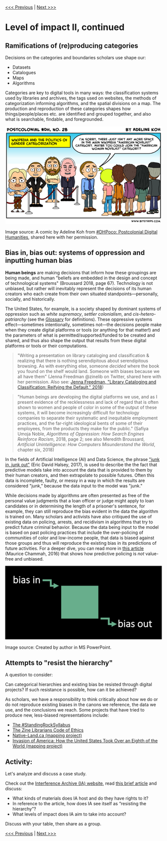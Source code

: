 [<<< Previous](impact2.md) | [Next >>>](impact3.md)

# Level of impact II, continued

## Ramifications of (re)producing categories

Decisions on the categories and boundaries scholars use shape our:

- Datasets
- Catalogues
- Maps
- Algorithms

Categories are key to digital tools in many ways: the classification systems used by libraries and archives, the tags used on websites, the methods of categorization informing algorithms, and the spatial divisions on a map. The production and reproduction of these categories shapes how things/people/places etc. are identified and grouped together, and also what is searchable, findable, and foregrounded.

![A comic from Postcolonial #DH No. 28 by Adeline Koh: "Wikipedia and the politics of gender categorization." In the image, a bunch of white men stand to the left behind a roped off area, and a bunch of people of color and women stand to the right. A white male facing the people to the right says to them, "I'm sorry, there just isn't any more space in the main wikipedia 'American Novelist' category. Maybe you oculd join the 'American Woman Novelist' category?"](../images/wiki.png)  

Image source: A comic by Adeline Koh from [#DHPoco: Postcolonial Digital Humanities](http://dhpoco.tumblr.com/), shared here with her permission.  

## Bias in, bias out: systems of oppression and inputting human bias

**Human beings** are making decisions that inform how these groupings are being made, and human "beliefs are embedded in the design and concept of technological systems" (Broussard 2018, page 67). Technology is not unbiased, but rather will inevitably represent the decisions of its human creators who each create from their own situated standpoints—personally, socially, and historically.  

The United States, for example, is a society shaped by dominant systems of oppression such as *white supremacy*, *settler colonialism*, and *cis-hetero-patriarchy* (see the [Glossary](glossary.md) for definitions). These oppressive systems effect—sometimes intentionally, sometimes not—the decisions people make when they create digital platforms or tools (or anything for that matter!) and the parameters of what is permitted/supported/funded to be created and shared, and thus also shape the output that results from these digital platforms or tools or their computations. 

> "Writing a presentation on library cataloging and classification & realizing that there is nothing serendipitous about serendipitous browsing. As with everything else, someone *decided* where the book you found on the shelf would land. Someone with biases because we all have them" (Jenna Freedman @zinelib on Twitter, shared here with her permission. Also see: [Jenna Freedman, "Library Cataloging and Classification: Reifying the Default," 2018](https://lowereastsidelibrarian.info/talks/2018/moma))  

> "Human beings are developing the digital platforms we use, and as I present evidence of the recklessness and lack of regard that is often shown to women and people of color in some of the output of these systems, it will become increasingly difficult for technology companies to separate their systematic and inequitable employment practices, and the far-right ideological bents of some of their employees, from the products they make for the public." (Safiya Umoja Noble, *Algorithms of Oppression: How Search Engines Reinforce Racism*, 2018, page 2; see also Meredith Broussard, *Artificial Unintelligence: How Computers Misunderstand the World*, chapter six, 2018)  

In the fields of Artificial Intelligence (AI) and Data Science, the phrase ["junk in, junk out"](https://medium.com/source-institute/with-ai-and-data-its-junk-in-junk-out-18b33e8f391e) (Eric David Halsey, 2017), is used to describe the the fact that predictive models take into account the data that is provided to them by their human creators, and then extrapolate to possible futures. Often this data is incomplete, faulty, or messy in a way in which the results are considered "junk," because the data input to the model was "junk." 

While decisions made by algorithms are often presented as free of the personal value judgments that a loan officer or judge might apply to loan candidates or in determining the length of a prisoner's sentence, for example, they can still reproduce the bias evident in the data the algorithm is trained on. Many scholars and activists have also critiqued the use of existing data on policing, arrests, and recidivism in algorithms that try to predict future criminal behavior. Because the data being input to the model is based on past policing practices that include the over-policing of communities of color and low-income people, that data is biased against those groups and thus will reproduce the existing bias in its predictions of future activities. For a deeper dive, you can read more in [this article](https://www.theverge.com/2016/2/3/10895804/st-louis-police-hunchlab-predictive-policing-marshall-project) (Maurice Chammah, 2016) that shows how predictive policing is *not* value-free and unbiased.  

<img src="../images/bias.png" width=600 alt="A graphic with the words 'bias in' next to an arrow pointing into the left side of a box, and then another arrow pointing out of the box on the right side towards the words 'bias out'">

Image source: Created by author in MS PowerPoint.  

## Attempts to "resist the hierarchy"  

A question to consider:

Can categorical hierarchies and existing bias be resisted through digital projects? If such resistance is possible, how can it be achieved?

As scholars, we have a responsibility to think critically about how we do or do not reproduce existing biases in the canons we reference, the data we use, and the conclusions we reach. Some projects that have tried to produce new, less-biased representations include: 

- [The #StandingRockSyllabus](https://nycstandswithstandingrock.wordpress.com/standingrocksyllabus/)  
- [The Zine Librarians Code of Ethics](http://zinelibraries.info/code-of-ethics/)  
- [Native-Land.ca (mapping project)](https://native-land.ca/)  
- [Invasion of America: How the United States Took Over an Eighth of the World (mapping project)](http://usg.maps.arcgis.com/apps/webappviewer/index.html?id=eb6ca76e008543a89349ff2517db47e6)  

## Activity:

Let's analyze and discuss a case study.  

Check out the [Interference Archive (IA) website](http://interferencearchive.org/), read [this brief article](http://technical.ly/brooklyn/2016/11/28/interference-archive-activism-jen-hoyer/%20) and discuss:  

* What kinds of materials does IA host and do they have rights to it?
* In reference to the article, how does IA see itself as “resisting the hierarchy”?
* What levels of impact does IA aim to take into account?  

Discuss with your table, then share as a group.  

[<<< Previous](impact2.md) | [Next >>>](impact3.md)
